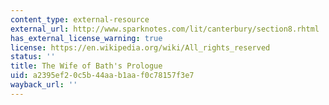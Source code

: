 ```yaml
---
content_type: external-resource
external_url: http://www.sparknotes.com/lit/canterbury/section8.rhtml
has_external_license_warning: true
license: https://en.wikipedia.org/wiki/All_rights_reserved
status: ''
title: The Wife of Bath's Prologue
uid: a2395ef2-0c5b-44aa-b1aa-f0c78157f3e7
wayback_url: ''
---
```

